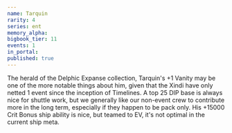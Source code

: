 ```yaml
---
name: Tarquin
rarity: 4
series: ent
memory_alpha:
bigbook_tier: 11
events: 1
in_portal:
published: true
---
```


 The herald of the Delphic Expanse collection, Tarquin's +1 Vanity may be one of the more notable things about him, given that the Xindi have only netted 1 event since the inception of Timelines. A top 25 DIP base is always nice for shuttle work, but we generally like our non-event crew to contribute more in the long term, especially if they happen to be pack only. His +15000 Crit Bonus ship ability is nice, but teamed to EV, it's not optimal in the current ship meta.
